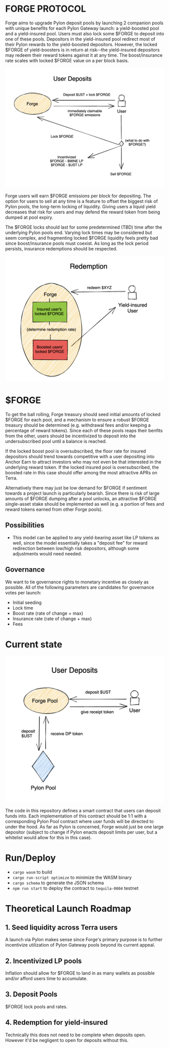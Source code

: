 # FORGE PROTOCOL

Forge aims to upgrade Pylon deposit pools by launching 2 companion pools with unique benefits for each Pylon Gateway launch: a yield-boosted pool and a yield-insured pool. Users must also lock some $FORGE to deposit into one of these pools. Depositors in the yield-insured pool redirect most of their Pylon rewards to the yield-boosted depositors. However, the locked $FORGE of yield-boosters is in return at risk--the yield-insured depositors may redeem their reward tokens against it at any time. The boost/insurance rate scales with locked $FORGE value on a per block basis.

![alt text](docs/assets/user_deposits.png)

Forge users will earn $FORGE emissions per block for depositing. The option for users to sell at any time is a feature to offset the biggest risk of Pylon pools, the long-term locking of liquidity. Giving users a liquid yield decreases that risk for users and may defend the reward token from being dumped at pool expiry.

The $FORGE locks should last for some predetermined (TBD) time after the underlying Pylon pools end. Varying lock times may be considered but seem complex, and fragmenting locked $FORGE liquidity feels pretty bad since boost/insurance pools must coexist. As long as the lock period persists, insurance redemptions should be respected.

![alt text](docs/assets/redemption.png)

# $FORGE

To get the ball rolling, Forge treasury should seed initial amounts of locked $FORGE for each pool, and a mechanism to ensure a robust $FORGE treasury should be determined (e.g. withdrawal fees and/or keeping a percentage of reward tokens). Since each of these pools reaps their benfits from the other, users should be incentivized to deposit into the undersubscribed pool until a balance is reached.

If the locked boost pool is oversubscribed, the floor rate for insured depositors should trend towards competitive with a user depositing into Anchor Earn to attract investors who may not even be that interested in the underlying reward token. If the locked insured pool is oversubscribed, the boosted rate in this case should offer among the most attractive APRs on Terra.

Alternatively there may just be low demand for $FORGE if sentiment towards a project launch is particularly bearish. Since there is risk of large amounts of $FORGE dumping after a pool unlocks, an attractive $FORGE single-asset stake should be implemented as well (e.g. a portion of fees and reward tokens earned from other Forge pools).

## Possibilities

- This model can be applied to any yield-bearing asset like LP tokens as well, since the model essentially takes a "deposit fee" for reward redirection between low/high risk depositors, although some adjustments would need needed.

## Governance

We want to tie governance rights to monetary incentive as closely as possible. All of the following parameters are candidates for governance votes per launch:

- Initial seeding
- Lock time
- Boost rate (rate of change + max)
- Insurance rate (rate of change + max)
- Fees

# Current state

![alt text](docs/assets/user_deposit_current.png)

The code in this repository defines a smart contract that users can deposit funds into. Each implementation of this contract should be 1:1 with a corresponding Pylon Pool contract where user funds will be directed to under the hood. As far as Pylon is concerned, Forge would just be one large depositor (subject to change if Pylon enacts deposit limits per user, but a whitelist would allow for this in this case).

# Run/Deploy

- `cargo wasm` to build
- `cargo run-script optimize` to minimize the WASM binary
- `cargo schema` to generate the JSON schema
- `npm run start` to deploy the contract to `tequila-0004` testnet

# Theoretical Launch Roadmap

## 1. Seed liquidity across Terra users

A launch via Pylon makes sense since Forge's primary purpose is to further incentivize utilization of Pylon Gateway pools beyond its current appeal.

## 2. Incentivized LP pools

Inflation should allow for $FORGE to land in as many wallets as possible and/or afford users time to accumulate.

## 3. Deposit Pools

$FORGE lock pools and rates.

## 4. Redemption for yield-insured

Technically this does not need to be complete when deposits open. However it'd be negligent to open for deposits without this.
